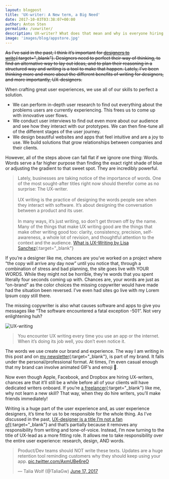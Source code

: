 ```yaml
---
layout: blogpost
title: 'UX-writer: A New term, a Big Need'
date: 2017-10-03T03:38:07+00:00
author: Anton Sten
permalink: /uxwriter/
description: UX-writer? What does that mean and why is everyone hiring for it now?
image: 'images/blog/appstore.jpg'
---
```


~~As I’ve said in the past, I think it’s important for [designers to write](https://antonsten.com/designers-write/){:target="_blank"}. Designers need to perfect their way of thinking, to find an alternative way to lay out ideas, and to plan their reasoning in a structured way and writing is a tool to make that happen. Lately, I’ve been thinking more and more about the different benefits of writing for designers, and more importantly, UX-designers.~~

When crafting great user experiences, we use all of our skills to perfect a solution.
- We can perform in-depth user research to find out everything about the problems users are currently experiencing. This frees us to come up with innovative user flows.
- We conduct user interviews to find out even more about our audience and see how they interact with our prototypes. We can then fine-tune all of the different stages of the user journey.
- We design beautiful websites and apps that feel intuitive and are a joy to use. We build solutions that grow relationships between companies and their clients.

However, all of the steps above can fall flat if we ignore one thing: Words. Words serve a far higher purpose than finding the exact right shade of blue or adjusting the gradient to that sweet spot. They are incredibly powerful.

>Lately, businesses are taking notice of the importance of words. One of the most sought-after titles right now should therefor come as no surprise: The UX-writer. <br><br>UX writing is the practice of designing the words people see when they interact with software. It’s about designing the conversation between a product and its user.<br><br>
In many ways, it’s just writing, so don’t get thrown off by the name. Many of the things that make UX writing good are the things that make other writing good too: clarity, consistency, precision, self-awareness, a whole lot of revision, and thoughtful attention to the context and the audience.
[What is UX-Writing by Lisa Sanchez](https://medium.com/@lmsanchez/what-is-ux-writing-1eb71b0f0606){:target="_blank"}

If you’re a designer like me, chances are you’ve worked on a project where “the copy will arrive any day now” until you notice that, through a combination of stress and bad planning, the site goes live with YOUR WORDS. While they might not be horrible, they're words that you spent literally four seconds coming up with. Chances are, your words are just as “on-brand” as the color choices the missing copywriter would have made had the situation been reversed. I’ve even had sites go live with my Lorem Ipsum copy still there.

The missing copywriter is also what causes software and apps to give you messages like “The software encountered a fatal exception -501”. Not very enlightening huh?

![UX-writing](/images/blog/appstore.jpg)

>You encounter UX writing every time you use an app or the internet. When it’s doing its job well, you don’t even notice it.

The words we use create our brand and experience. The way I am writing in this post and on [my newsletter](https://antonsten.com/newsletter){:target="_blank"}, is part of my brand. It falls under the personal/professional format. At times, I’m even casual enough that my brand can involve animated GIF’s and emoji 👯.

Now even though Apple, Facebook, and Dropbox are hiring UX-writers, chances are that it’ll still be a while before all of your clients will have dedicated writers onboard. If you’re [a freelancer](https://antonsten.com/books/masteringfreelance/){:target="_blank"} like me, why not learn a new skill? That way, when they do hire writers, you’ll make friends immediately!

Writing is a huge part of the user experience and, as user experience designers, it’s time for us to be responsible for the whole thing. As I’ve discussed in the past, [UX-designer is a title I’m not a fan of](https://antonsten.com/ux-designer/){:target="_blank"} and that’s partially because it removes any responsibility from writing and tone-of-voice. Instead, I’m now turning to the title of UX-lead as a more fitting role. It allows me to take responsibility over the entire user experience: research, design, AND words.

<blockquote class="twitter-tweet" data-lang="en"><p lang="en" dir="ltr">Product/Dev teams should NOT write these texts. Updates are a huge retention tool reminding customers why they should keep using your app. <a href="https://t.co/AxmUBe6reO">pic.twitter.com/AxmUBe6reO</a></p>&mdash; Talia Wolf (@TaliaGw) <a href="https://twitter.com/TaliaGw/status/876151571029131264?ref_src=twsrc%5Etfw">June 17, 2017</a></blockquote> <script async src="//platform.twitter.com/widgets.js" charset="utf-8"></script>

